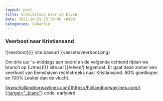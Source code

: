 ```yaml
---
layout: post
title: Schuldeloos naar de Elven
date: 2021-10-31 23:30:00 +0100
categories: Vakantie
---
```


### Veerboot naar Kristiansand
![veerboot]({{ site.baseurl }}/assets/veerboot.png) 

Om drie uur 's-middags aan boord en de volgende ochtend rijden we brunch op [Utnes]({{ site.url }}/elven/) tegemoet.
Er gaat deze zomer een veerboot van Eemshaven rechtstreeks naar Kristiansand. 60% goedkoper en 100% Leuker dan de vlucht.

[www.hollandnorwaylines.com](https://hollandnorwaylines.com/){:target="_blank"} code: earlybird


